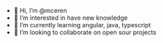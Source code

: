 - 👋 Hi, I’m @mceren
- 👀 I’m interested in have new knowledge
- 🌱 I’m currently learning angular, java, typescript
- 💞️ I’m looking to collaborate on open sour projects

<!---
mceren/mceren is a ✨ special ✨ repository because its `README.md` (this file) appears on your GitHub profile.
You can click the Preview link to take a look at your changes.
--->
